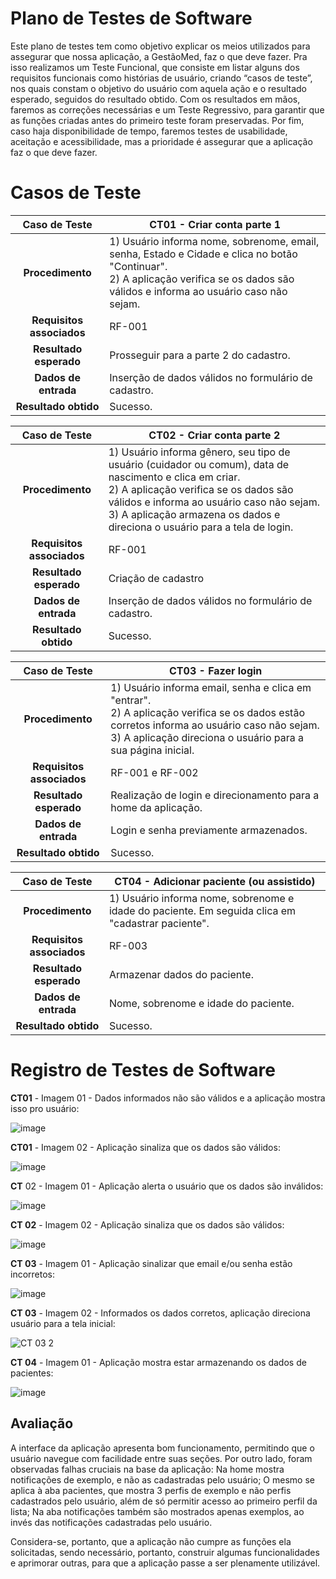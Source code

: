 # Plano de Testes de Software

Este plano de testes tem como objetivo explicar os meios utilizados para assegurar que nossa aplicação, a GestãoMed, faz o que deve fazer. Pra isso realizamos um Teste Funcional, que consiste em listar alguns dos requisitos funcionais como histórias de usuário, criando “casos de teste”, nos quais constam o objetivo do usuário com aquela ação e o resultado esperado, seguidos do resultado obtido.
	Com os resultados em mãos, faremos as correções necessárias e um Teste Regressivo, para garantir que as funções criadas antes do primeiro teste foram preservadas. Por fim, caso haja disponibilidade de tempo, faremos testes de usabilidade, aceitação e acessibilidade, mas a prioridade é assegurar que a aplicação faz o que deve fazer.
 
# Casos de Teste

**Caso de Teste** | **CT01 - Criar conta parte 1**
 :--------------: | ------------
**Procedimento**  | 1) Usuário informa nome, sobrenome, email, senha, Estado e Cidade e clica no botão "Continuar".<br>2) A aplicação verifica se os dados são válidos e informa ao usuário caso não sejam.
**Requisitos associados** | RF-001
**Resultado esperado** | Prosseguir para a parte 2 do cadastro.
**Dados de entrada** | Inserção de dados válidos no formulário de cadastro.
**Resultado obtido** | Sucesso.

**Caso de Teste** | **CT02 - Criar conta parte 2**
 :--------------: | ------------
**Procedimento**  | 1) Usuário informa gênero, seu tipo de usuário (cuidador ou comum), data de nascimento e clica em criar.<br>2) A aplicação verifica se os dados são válidos e informa ao usuário caso não sejam.<br> 3) A aplicação armazena os dados e direciona o usuário para a tela de login.
**Requisitos associados** | RF-001
**Resultado esperado** | Criação de cadastro
**Dados de entrada** | Inserção de dados válidos no formulário de cadastro.
**Resultado obtido** | Sucesso.

**Caso de Teste** | **CT03 - Fazer login**
 :--------------: | ------------
**Procedimento**  | 1) Usuário informa email, senha e clica em "entrar".<br>2) A aplicação verifica se os dados estão corretos informa ao usuário caso não sejam.<br> 3) A aplicação direciona o usuário para a sua página inicial.
**Requisitos associados** | RF-001 e RF-002
**Resultado esperado** | Realização de login e direcionamento para a home da aplicação.
**Dados de entrada** | Login e senha previamente armazenados.
**Resultado obtido** | Sucesso.

**Caso de Teste** | **CT04 - Adicionar paciente (ou assistido)**
 :--------------: | ------------
**Procedimento**  | 1) Usuário informa nome, sobrenome e idade do paciente. Em seguida clica em "cadastrar paciente".
**Requisitos associados** | RF-003
**Resultado esperado** | Armazenar dados do paciente.
**Dados de entrada** | Nome, sobrenome e idade do paciente.
**Resultado obtido** | Sucesso.

# Registro de Testes de Software

**CT01** - Imagem 01 - Dados informados não são válidos e a aplicação mostra isso pro usuário:

![image](https://user-images.githubusercontent.com/90875153/144672279-babfb001-6806-4e1c-b01a-62b1fea6c71c.png)

**CT01** - Imagem 02 - Aplicação sinaliza que os dados são válidos:

![image](https://user-images.githubusercontent.com/90875153/144672309-3b4ada20-af1a-4617-af7c-de59bacd6c9e.png)

**CT** 02 - Imagem 01 - Aplicação alerta o usuário que os dados são inválidos:

![image](https://user-images.githubusercontent.com/90875153/144672377-8e2ad00f-6dae-4241-95e8-26912c886c29.png)

**CT 02** - Imagem 02 - Aplicação sinaliza que os dados são válidos:

![image](https://user-images.githubusercontent.com/90875153/144672394-3c975d44-df78-4241-8a33-cd45a3b5db6c.png)

**CT 03** - Imagem 01 - Aplicação sinalizar que email e/ou senha estão incorretos: 

![image](https://user-images.githubusercontent.com/90875153/144672679-24e181ca-af01-4928-a69e-18243e050e9c.png)

**CT 03** - Imagem 02 - Informados os dados corretos, aplicação direciona usuário para a tela inicial:

![CT 03 2](https://user-images.githubusercontent.com/90875153/144672714-b2fa9df1-107e-4e8d-9836-56be5def4c2f.jpg)

**CT 04** - Imagem 01 - Aplicação mostra estar armazenando os dados de pacientes:

![image](https://user-images.githubusercontent.com/90875153/144673013-30eba966-13fc-4d4b-8543-d65c30bac922.png)










## Avaliação

A interface da aplicação apresenta bom funcionamento, permitindo que o usuário navegue com facilidade entre suas seções. Por outro lado, foram observadas falhas cruciais na base da aplicação: Na home mostra notificações de exemplo, e não as cadastradas pelo usuário; O mesmo se aplica à aba pacientes, que mostra 3 perfis de exemplo e não perfis cadastrados pelo usuário, além de só permitir acesso ao primeiro perfil da lista; Na aba notificações também são mostrados apenas exemplos, ao invés das notificações cadastradas pelo usuário.      

Considera-se, portanto, que a aplicação não cumpre as funções ela solicitadas, sendo necessário, portanto, construir algumas funcionalidades e aprimorar outras, para que a aplicação passe a ser plenamente utilizável.
